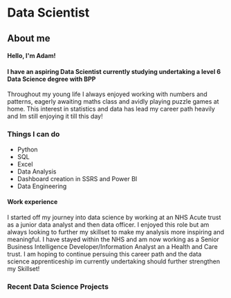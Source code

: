 # Data Scientist

## About me
#### Hello, I'm Adam!
#### I have an aspiring Data Scientist currently studying undertaking a level 6 Data Science degree with BPP

Throughout my young life I always enjoyed working with numbers and patterns, eagerly awaiting maths class and avidly playing puzzle games at home. This interest in statistics and data has lead my career path heavily and Im still enjoying it till this day!

### Things I can do

-  Python
-  SQL
-  Excel
-  Data Analysis
-  Dashboard creation in SSRS and Power BI
-  Data Engineering

#### Work experience

I started off my journey into data science by working at an NHS Acute trust as a junior data analyst and then data officer. I enjoyed this role but am always looking to further my skillset to make my analysis more inspiring and meaningful. I have stayed within the NHS and am now working as a Senior Business Intelligence Developer/Information Analyst an a Health and Care trust. I am hoping to continue persuing this career path and the data science apprenticeship im currently undertaking should further strengthen my Skillset!

### Recent Data Science Projects

